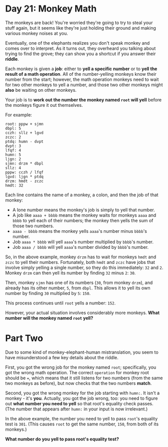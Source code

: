 # Day 21: Monkey Math

The monkeys are back! You're worried they're going to try to steal your stuff again, but it seems like they're just
holding their ground and making various monkey noises at you.

Eventually, one of the elephants realizes you don't speak monkey and comes over to interpret. As it turns out, they
overheard you talking about trying to find the grove; they can show you a shortcut if you answer their **riddle**.

Each monkey is given a **job**: either to **yell a specific number** or to **yell the result of a math operation**. All
of the number-yelling monkeys know their number from the start; however, the math operation monkeys need to wait for two
other monkeys to yell a number, and those two other monkeys might **also** be waiting on other monkeys.

Your job is to **work out the number the monkey named `root` will yell** before the monkeys figure it out themselves.

For example:

```
root: pppw + sjmn
dbpl: 5
cczh: sllz + lgvd
zczc: 2
ptdq: humn - dvpt
dvpt: 3
lfqf: 4
humn: 5
ljgn: 2
sjmn: drzm * dbpl
sllz: 4
pppw: cczh / lfqf
lgvd: ljgn * ptdq
drzm: hmdt - zczc
hmdt: 32
```

Each line contains the name of a monkey, a colon, and then the job of that monkey:

- A lone number means the monkey's job is simply to yell that number.
- A job like `aaaa + bbbb` means the monkey waits for monkeys `aaaa` and `bbbb` to yell each of their numbers; the
  monkey then yells the sum of those two numbers.
- `aaaa - bbbb` means the monkey yells `aaaa`'s number minus `bbbb`'s number.
- Job `aaaa * bbbb` will yell `aaaa`'s number multiplied by `bbbb`'s number.
- Job `aaaa / bbbb` will yell `aaaa`'s number divided by `bbbb`'s number.

So, in the above example, monkey `drzm` has to wait for monkeys `hmdt` and `zczc` to yell their numbers. Fortunately,
both `hmdt` and `zczc` have jobs that involve simply yelling a single number, so they do this immediately: `32` and `2`.
Monkey `drzm` can then yell its number by finding `32` minus `2`: `30`.

Then, monkey `sjmn` has one of its numbers (`30`, from monkey `drzm`), and already has its other number, `5`, from
`dbpl`. This allows it to yell its own number by finding `30` multiplied by `5`: `150`.

This process continues until `root` yells a number: `152`.

However, your actual situation involves considerably more monkeys. **What number will the monkey named `root` yell?**

# Part Two

Due to some kind of monkey-elephant-human mistranslation, you seem to have misunderstood a few key details about the
riddle.

First, you got the wrong job for the monkey named `root`; specifically, you got the wrong math operation. The correct
`operation` for monkey root should be `=`, which means that it still listens for two numbers (from the same two monkeys
as before), but now checks that the two numbers **match**.

Second, you got the wrong monkey for the job starting with `humn:`. It isn't a monkey - it's **you**. Actually, you got
the job wrong, too: you need to figure out **what number you need to yell** so that root's equality check passes. (The
number that appears after `humn:` in your input is now irrelevant.)

In the above example, the number you need to yell to pass `root`'s equality test is `301`. (This causes `root` to get
the same number, `150`, from both of its monkeys.)

**What number do you yell to pass root's equality test?**
